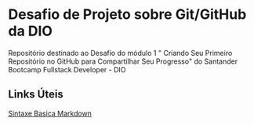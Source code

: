# Desafio de Projeto sobre Git/GitHub da DIO

Repositório destinado ao Desafio do módulo 1 " Criando Seu Primeiro Repositório no GitHub para Compartilhar Seu Progresso" do Santander Bootcamp Fullstack Developer - DIO

## Links Úteis
[Sintaxe Basica Markdown](https://www.markdownguide.org/basic-syntax/)
